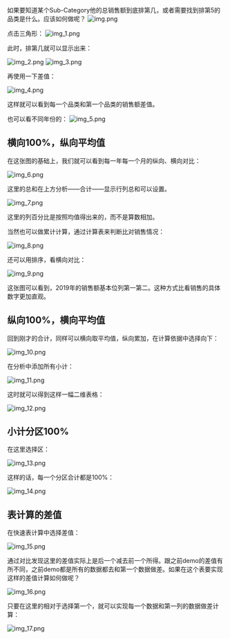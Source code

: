 如果要知道某个Sub-Category他的总销售额到底排第几，或者需要找到排第5的品类是什么。应该如何做呢？
![img.png](img.png)

点击三角形：
![img_1.png](img_1.png)

此时，排第几就可以显示出来：

![img_2.png](img_2.png)
![img_3.png](img_3.png)

再使用一下差值：

![img_4.png](img_4.png)

这样就可以看到每一个品类和第一个品类的销售额差值。

也可以看不同年份的：
![img_5.png](img_5.png)

## 横向100%，纵向平均值

在这张图的基础上，我们就可以看到每一年每一个月的纵向、横向对比：

![img_6.png](img_6.png)

这里的总和在上方分析——合计——显示行列总和可以设置。

![img_7.png](img_7.png)

这里的列百分比是按照均值得出来的，而不是算数相加。

当然也可以做累计计算，通过计算表来判断比对销售情况：

![img_8.png](img_8.png)

还可以用排序，看横向对比：

![img_9.png](img_9.png)

这张图可以看到，2019年的销售额基本位列第一第二。这种方式比看销售的具体数字更加直观。
## 纵向100%，横向平均值

回到刚才的合计，同样可以横向取平均值，纵向累加，在计算依据中选择向下：

![img_10.png](img_10.png)

在分析中添加所有小计：

![img_11.png](img_11.png)

这时就可以得到这样一幅二维表格：

![img_12.png](img_12.png)

## 小计分区100%
在这里选择区：

![img_13.png](img_13.png)

这样的话，每一个分区合计都是100%：

![img_14.png](img_14.png)

## 表计算的差值
在快速表计算中选择差值：

![img_15.png](img_15.png)

通过对比发现这里的差值实际上是后一个减去前一个所得。跟之前demo的差值有所不同，之前demo都是所有的数据都去和第一个数据做差。如果在这个表要实现这样的差值计算如何做呢？

![img_16.png](img_16.png)

只要在这里的相对于选择第一个，就可以实现每一个数据和第一列的数据做差计算：

![img_17.png](img_17.png)